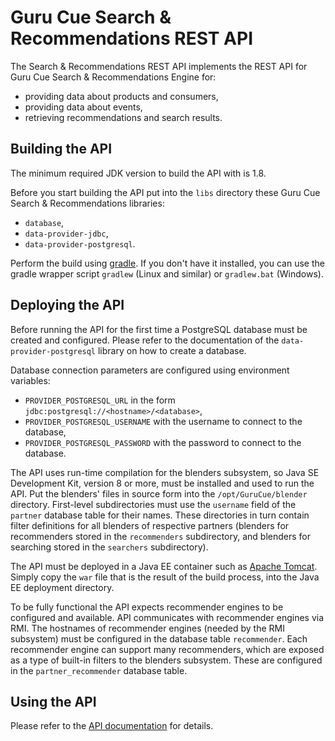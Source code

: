 # Guru Cue Search &amp; Recommendations REST API

The Search &amp; Recommendations REST API implements the REST API for Guru Cue
Search &amp; Recommendations Engine for:
* providing data about products and consumers,
* providing data about events,
* retrieving recommendations and search results.

## Building the API
The minimum required JDK version to build the API with is 1.8.

Before you start building the API put into the `libs` directory these Guru
Cue Search &amp; Recommendations libraries:
* `database`,
* `data-provider-jdbc`,
* `data-provider-postgresql`.

Perform the build using [gradle](https://gradle.org/). If you don't have it
installed, you can use the gradle wrapper script `gradlew` (Linux and similar)
or `gradlew.bat` (Windows).

## Deploying the API
Before running the API for the first time a PostgreSQL database must be created
and configured. Please refer to the documentation of the
`data-provider-postgresql` library on how to create a database.

Database connection parameters are configured using environment variables:
* `PROVIDER_POSTGRESQL_URL` in the form `jdbc:postgresql://<hostname>/<database>`,
* `PROVIDER_POSTGRESQL_USERNAME` with the username to connect to the database,
* `PROVIDER_POSTGRESQL_PASSWORD` with the password to connect to the database.

The API uses run-time compilation for the blenders subsystem, so Java SE
Development Kit, version 8 or more, must be installed and used to run the API.
Put the blenders' files in source form into the `/opt/GuruCue/blender`
directory. First-level subdirectories must use the `username` field of the
`partner` database table for their names. These directories in turn contain
filter definitions for all blenders of respective partners (blenders for
recommenders stored in the `recommenders` subdirectory, and blenders for
searching stored in the `searchers` subdirectory).

The API must be deployed in a Java EE container such as
[Apache Tomcat](http://tomcat.apache.org/). Simply copy the `war` file that is
the result of the build process, into the Java EE deployment directory.

To be fully functional the API expects recommender engines to be configured
and available. API communicates with recommender engines via RMI. The hostnames
of recommender engines (needed by the RMI subsystem) must be configured in the
database table `recommender`. Each recommender engine can support many
recommenders, which are exposed as a type of built-in filters to the blenders
subsystem. These are configured in the `partner_recommender` database table.

## Using the API
Please refer to the [API documentation](doc/) for details.
